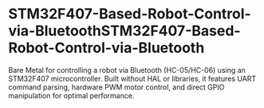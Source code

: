 # STM32F407-Based-Robot-Control-via-BluetoothSTM32F407-Based-Robot-Control-via-Bluetooth
Bare Metal for controlling a robot via Bluetooth (HC-05/HC-06) using an STM32F407 microcontroller. Built without HAL or libraries, it features UART command parsing, hardware PWM motor control, and direct GPIO manipulation for optimal performance.
